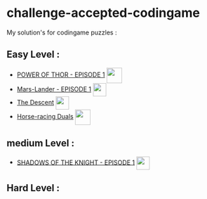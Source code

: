 # challenge-accepted-codingame

My solution's for codingame puzzles : 

## Easy Level : 
 - [POWER OF THOR - EPISODE 1](https://github.com/gazwannagm/challenge-accepted-codingame/blob/main/Week01/POWER-OF-THOR-EPISODE1%20.ts) <img src="https://res.cloudinary.com/deiwqu3r2/image/upload/v1656831970/icons8-thor-hammer-96_qg8m4j.png" width="35" align ="center">
 - [Mars-Lander - EPISODE 1](https://github.com/gazwannagm/challenge-accepted-codingame/blob/main/Week01/MarsLander-Episode1.ts) <img src="https://res.cloudinary.com/deiwqu3r2/image/upload/v1656832175/icons8-lander-64_baqomi.png" align="center" width="30">
  - [The Descent](https://github.com/gazwannagm/challenge-accepted-codingame/blob/main/Week02/The%20Descent.ts) <img src="https://res.cloudinary.com/deiwqu3r2/image/upload/v1657087127/up-pointing-military-airplane_1f6e6_etzydb.png" align="center" width="30">
  - [Horse-racing Duals](https://github.com/gazwannagm/challenge-accepted-codingame/blob/main/Week02/Horse-racing%20Duals.py) <img src="https://res.cloudinary.com/deiwqu3r2/image/upload/v1657463783/9342-horsing-around_tsdnj1.png" align="center" width="35">
 
## medium Level : 
 - [SHADOWS OF THE KNIGHT - EPISODE 1](https://github.com/gazwannagm/challenge-accepted-codingame/blob/main/Week01/SHADOWS-OF-THE-KNIGHT-EPISODE1.ts) <img src="https://res.cloudinary.com/deiwqu3r2/image/upload/v1656832565/icons8-batman-96_baos6i.png" align="center" width="30">


## Hard Level : 
